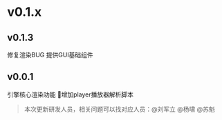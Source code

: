 # v0.1.x

## v0.1.3

修复渲染BUG
提供GUI基础组件

## v0.0.1

引擎核心渲染功能
增加player播放器解析脚本

> 本次更新研发人员，相关问题可以找对应人员：@刘军立 @杨啸 @苏魁